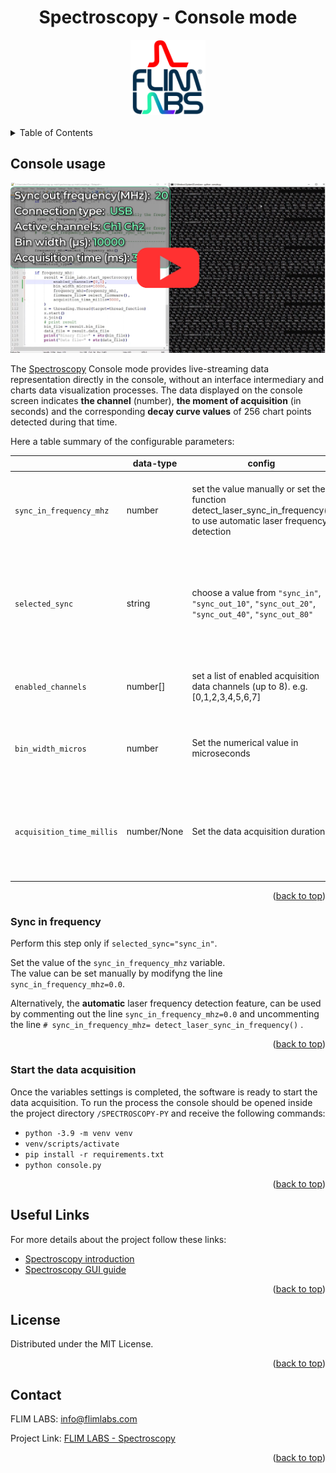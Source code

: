 <a name="readme-top"></a>

<div align="center">
  <h1>Spectroscopy - Console mode </h1>
</div>
<div align="center">
  <a href="https://www.flimlabs.com/">
    <img src="../assets/images/shared/spectroscopy-logo.png" alt="Logo" width="120" height="120">
  </a>
</div>
<br>

<!-- TABLE OF CONTENTS -->
<details>
  <summary>Table of Contents</summary>
  <ol>
    <li>
      <a href="#console-usage">Console Usage</a>
      <ul>
          <li><a href="#sync-in-frequency">Sync in frequency</a></li>            
          <li><a href="#start-the-data-acquisition">Start the data acquisition</a></li> 
      </ul>
    </li>
    <li><a href="#useful-links">Useful links</a></li>
    <li><a href="#license">License</a></li>
    <li><a href="#contact">Contact</a></li>
  </ol>
</details>

## Console usage

[![Spectroscopy console mode](../assets/images/screenshots/spectroscopy_console_thumbnail.png)](https://www.youtube.com/watch?v=CnHMp9E3iBQ)

The [Spectroscopy](https://github.com/flim-labs/spectroscopy-py) Console mode provides live-streaming data representation directly in the console, without an interface intermediary and charts data visualization processes.
The data displayed on the console screen indicates **the channel** (number), **the moment of acquisition** (in seconds) and the corresponding **decay curve values** of 256 chart points detected during that time.

Here a table summary of the configurable parameters:

|                           | data-type   | config                                                                                                                 | default                                                                                    | explanation                                                                                                |
| ------------------------- | ----------- | ---------------------------------------------------------------------------------------------------------------------- | ------------------------------------------------------------------------------------------ | ---------------------------------------------------------------------------------------------------------- |
| `sync_in_frequency_mhz`   | number      | set the value manually or set the function detect_laser_sync_in_frequency() to use automatic laser frequency detection | check the [Sync in frequency](#sync-in-frequency) paragraph for more detailed information. |
| `selected_sync`           | string      | choose a value from `"sync_in"`, `"sync_out_10"`, `"sync_out_20"`, `"sync_out_40"`, `"sync_out_80"`                    | `"sync_in"`                                                                                | select whether you will connect to the `sync_in` or the `sync_out` port of your FLIM LABS acquisition card |
| `enabled_channels`        | number[]    | set a list of enabled acquisition data channels (up to 8). e.g. [0,1,2,3,4,5,6,7]                                      | [1]                                                                                        | the list of enabled channels for photons data acquisition                                                  |
| `bin_width_micros`        | number      | Set the numerical value in microseconds                                                                                | 1000 (ms)                                                                                  | the time duration to wait for photons count accumulation.                                                  |
| `acquisition_time_millis` | number/None | Set the data acquisition duration                                                                                      | None                                                                                       | The acquisition duration could be determinate (_numeric value_) or indeterminate (_None_)                  |

 <p align="right">(<a href="#readme-top">back to top</a>)</p>

### Sync in frequency

Perform this step only if `selected_sync="sync_in"`.

Set the value of the `sync_in_frequency_mhz` variable.  
The value can be set manually by modifyng the line `sync_in_frequency_mhz=0.0`.

Alternatively, the **automatic** laser frequency detection feature, can be used by commenting out the line `sync_in_frequency_mhz=0.0` and uncommenting the line `# sync_in_frequency_mhz= detect_laser_sync_in_frequency()` .

<p align="right">(<a href="#readme-top">back to top</a>)</p>

### Start the data acquisition

Once the variables settings is completed, the software is ready to start the data acquisition.
To run the process the console should be opened inside the project directory `/SPECTROSCOPY-PY` and receive the following commands:

- `python -3.9 -m venv venv`
- `venv/scripts/activate`
- `pip install -r requirements.txt`
- `python console.py`

<p align="right">(<a href="#readme-top">back to top</a>)</p>

## Useful Links

For more details about the project follow these links:

- [Spectroscopy introduction](../index.md)
- [Spectroscopy GUI guide](../v1.0/index.md)

<p align="right">(<a href="#readme-top">back to top</a>)</p>

## License

Distributed under the MIT License.

<p align="right">(<a href="#readme-top">back to top</a>)</p>

<!-- CONTACT -->

## Contact

FLIM LABS: info@flimlabs.com

Project Link: [FLIM LABS - Spectroscopy](https://github.com/flim-labs/spectroscopy-py)

<p align="right">(<a href="#readme-top">back to top</a>)</p>
